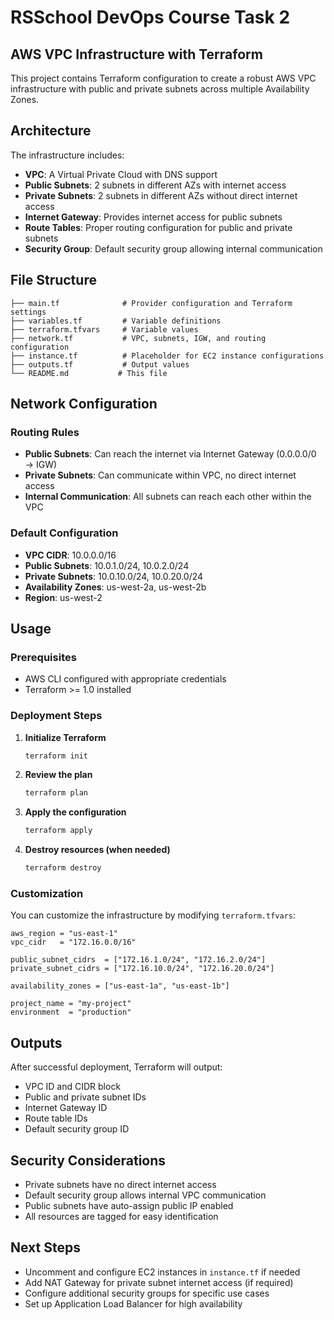 # RSSchool DevOps Course Task 2

## AWS VPC Infrastructure with Terraform

This project contains Terraform configuration to create a robust AWS VPC infrastructure with public and private subnets across multiple Availability Zones.

## Architecture

The infrastructure includes:
- **VPC**: A Virtual Private Cloud with DNS support
- **Public Subnets**: 2 subnets in different AZs with internet access
- **Private Subnets**: 2 subnets in different AZs without direct internet access
- **Internet Gateway**: Provides internet access for public subnets
- **Route Tables**: Proper routing configuration for public and private subnets
- **Security Group**: Default security group allowing internal communication

## File Structure

```
├── main.tf              # Provider configuration and Terraform settings
├── variables.tf         # Variable definitions
├── terraform.tfvars     # Variable values
├── network.tf           # VPC, subnets, IGW, and routing configuration
├── instance.tf          # Placeholder for EC2 instance configurations
├── outputs.tf           # Output values
└── README.md           # This file
```

## Network Configuration

### Routing Rules
- **Public Subnets**: Can reach the internet via Internet Gateway (0.0.0.0/0 → IGW)
- **Private Subnets**: Can communicate within VPC, no direct internet access
- **Internal Communication**: All subnets can reach each other within the VPC

### Default Configuration
- **VPC CIDR**: 10.0.0.0/16
- **Public Subnets**: 10.0.1.0/24, 10.0.2.0/24
- **Private Subnets**: 10.0.10.0/24, 10.0.20.0/24
- **Availability Zones**: us-west-2a, us-west-2b
- **Region**: us-west-2

## Usage

### Prerequisites
- AWS CLI configured with appropriate credentials
- Terraform >= 1.0 installed

### Deployment Steps

1. **Initialize Terraform**
   ```bash
   terraform init
   ```

2. **Review the plan**
   ```bash
   terraform plan
   ```

3. **Apply the configuration**
   ```bash
   terraform apply
   ```

4. **Destroy resources (when needed)**
   ```bash
   terraform destroy
   ```

### Customization

You can customize the infrastructure by modifying `terraform.tfvars`:

```hcl
aws_region = "us-east-1"
vpc_cidr   = "172.16.0.0/16"

public_subnet_cidrs  = ["172.16.1.0/24", "172.16.2.0/24"]
private_subnet_cidrs = ["172.16.10.0/24", "172.16.20.0/24"]

availability_zones = ["us-east-1a", "us-east-1b"]

project_name = "my-project"
environment  = "production"
```

## Outputs

After successful deployment, Terraform will output:
- VPC ID and CIDR block
- Public and private subnet IDs
- Internet Gateway ID
- Route table IDs
- Default security group ID

## Security Considerations

- Private subnets have no direct internet access
- Default security group allows internal VPC communication
- Public subnets have auto-assign public IP enabled
- All resources are tagged for easy identification

## Next Steps

- Uncomment and configure EC2 instances in `instance.tf` if needed
- Add NAT Gateway for private subnet internet access (if required)
- Configure additional security groups for specific use cases
- Set up Application Load Balancer for high availability